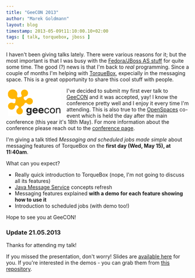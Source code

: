 ```yaml
---
title: "GeeCON 2013"
author: "Marek Goldmann"
layout: blog
timestamp: 2013-05-09t11:10:00.10+02:00
tags: [ talk, torquebox, jboss ]
---
```


I haven't been giving talks lately. There were various reasons for it; but the most
important is that I was busy with the <a
href="https://fedoraproject.org/wiki/JBossAS7">Fedora/JBoss AS stuff</a> for
quite some time. The good (?) news is that I'm back to *real* programming.
Since a couple of months I'm helping with <a
href="http://torquebox.org/">TorqueBox</a>, expecially in the messaging space.
This is a great opportunity to share this cool stuff with people.

<img style="padding: 5px; float: left; margin-right: 10px;" alt="GeeCON" src="/images/geecon.png" />

I've decided to submit my first ever talk to <a
href="http://2013.geecon.org/">GeeCON</a> and it was accepted, yay! I know the
conference pretty well and I enjoy it every time I'm attending. This is also
true to the <a href="http://2013.geecon.org/openspaces">OpenSpaces</a> co-event
which is held the day after the main conference (this year it's 18th May). For
more information about the conference please reach out to the <a
href="http://2013.geecon.org/">conference page</a>.

I'm giving a talk titled *Messaging and scheduled jobs made simple* about
messaging features of TorqueBox on the **first day (Wed, May 15), at 11:40am**.

What can you expect?

* Really quick introduction to TorqueBox (nope, I'm not going to discuss all its features)
* <a href="http://docs.oracle.com/javaee/6/tutorial/doc/bncdq.html">Java Message Service</a> concepts refresh
* Messaging features explained **with a demo for each feature showing how to use it**
* Introduction to scheduled jobs (with demo too!)

Hope to see you at GeeCON!

### Update 21.05.2013

Thanks for attending my talk!

If you missed the presentation, don't worry! Slides are [available
here](/presentations/2013-geecon-messaging-and-scheduled-jobs-made-simple/) for
you. If you're interested in the demos - you can grab them from [this
repository](https://github.com/goldmann/torquebox-messaging-demos).
